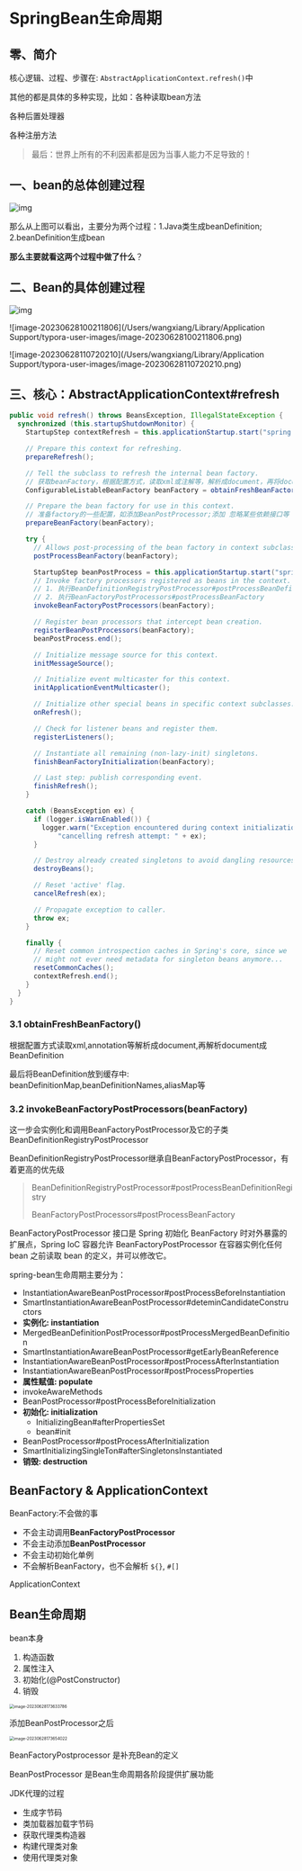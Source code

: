# SpringBean生命周期

## 零、简介

核心逻辑、过程、步骤在: `AbstractApplicationContext.refresh()`中

其他的都是具体的多种实现，比如：各种读取bean方法

各种后置处理器

各种注册方法

>  最后：世界上所有的不利因素都是因为当事人能力不足导致的！

## 一、bean的总体创建过程

![img](https://img-blog.csdnimg.cn/20200224111702108.png?x-oss-process=image/watermark,type_ZmFuZ3poZW5naGVpdGk,shadow_10,text_aHR0cHM6Ly9ibG9nLmNzZG4ubmV0L3FxXzM1NjM0MTgx,size_16,color_FFFFFF,t_70)

那么从上图可以看出，主要分为两个过程：1.Java类生成beanDefinition; 2.beanDefinition生成bean

**那么主要就看这两个过程中做了什么**？

## 二、Bean的具体创建过程

![img](https://pdai.tech/images/spring/springframework/spring-framework-ioc-source-102.png)



![image-20230628100211806](/Users/wangxiang/Library/Application Support/typora-user-images/image-20230628100211806.png)

![image-20230628110720210](/Users/wangxiang/Library/Application Support/typora-user-images/image-20230628110720210.png)

## 三、核心：AbstractApplicationContext#refresh

```java
public void refresh() throws BeansException, IllegalStateException {
  synchronized (this.startupShutdownMonitor) {
    StartupStep contextRefresh = this.applicationStartup.start("spring.context.refresh");

    // Prepare this context for refreshing.
    prepareRefresh();

    // Tell the subclass to refresh the internal bean factory.
    // 获取beanFactory，根据配置方式，读取xml或注解等，解析成document，再将document解析成BeanDefinitions
    ConfigurableListableBeanFactory beanFactory = obtainFreshBeanFactory();

    // Prepare the bean factory for use in this context.
    // 准备factory的一些配置，如添加BeanPostProcessor;添加 忽略某些依赖接口等
    prepareBeanFactory(beanFactory);

    try {
      // Allows post-processing of the bean factory in context subclasses.
      postProcessBeanFactory(beanFactory);

      StartupStep beanPostProcess = this.applicationStartup.start("spring.context.beans.post-process");
      // Invoke factory processors registered as beans in the context.
      // 1. 执行BeanDefinitionRegistryPostProcessor#postProcessBeanDefinitionRegistry
      // 2. 执行BeanFactoryPostProcessors#postProcessBeanFactory
      invokeBeanFactoryPostProcessors(beanFactory);

      // Register bean processors that intercept bean creation.
      registerBeanPostProcessors(beanFactory);
      beanPostProcess.end();

      // Initialize message source for this context.
      initMessageSource();

      // Initialize event multicaster for this context.
      initApplicationEventMulticaster();

      // Initialize other special beans in specific context subclasses.
      onRefresh();

      // Check for listener beans and register them.
      registerListeners();

      // Instantiate all remaining (non-lazy-init) singletons.
      finishBeanFactoryInitialization(beanFactory);

      // Last step: publish corresponding event.
      finishRefresh();
    }

    catch (BeansException ex) {
      if (logger.isWarnEnabled()) {
        logger.warn("Exception encountered during context initialization - " +
            "cancelling refresh attempt: " + ex);
      }

      // Destroy already created singletons to avoid dangling resources.
      destroyBeans();

      // Reset 'active' flag.
      cancelRefresh(ex);

      // Propagate exception to caller.
      throw ex;
    }

    finally {
      // Reset common introspection caches in Spring's core, since we
      // might not ever need metadata for singleton beans anymore...
      resetCommonCaches();
      contextRefresh.end();
    }
  }
}
```

### 3.1 obtainFreshBeanFactory()

根据配置方式读取xml,annotation等解析成document,再解析document成BeanDefinition

最后将BeanDefinition放到缓存中: beanDefinitionMap,beanDefinitionNames,aliasMap等

### 3.2 invokeBeanFactoryPostProcessors(beanFactory)

这一步会实例化和调用BeanFactoryPostProcessor及它的子类BeanDefinitionRegistryPostProcessor

BeanDefinitionRegistryPostProcessor继承自BeanFactoryPostProcessor，有着更高的优先级

> BeanDefinitionRegistryPostProcessor#postProcessBeanDefinitionRegistry
>
> BeanFactoryPostProcessors#postProcessBeanFactory

BeanFactoryPostProcessor 接口是 Spring 初始化 BeanFactory 时对外暴露的扩展点，Spring IoC 容器允许 BeanFactoryPostProcessor 在容器实例化任何 bean 之前读取 bean 的定义，并可以修改它。





spring-bean生命周期主要分为：

- InstantiationAwareBeanPostProcessor#postProcessBeforeInstantiation
- SmartInstantiationAwareBeanPostProcessor#deteminCandidateConstructors
- **实例化: instantiation**
- MergedBeanDefinitionPostProcessor#postProcessMergedBeanDefinition
- SmartInstantiationAwareBeanPostProcessor#getEarlyBeanReference
- InstantiationAwareBeanPostProcessor#postProcessAfterInstantiation
- InstantiationAwareBeanPostProcessor#postProcessProperties
- **属性赋值: populate**
- invokeAwareMethods
- BeanPostProcessor#postProcessBeforeInitialization
- **初始化: initialization**
  - InitializingBean#afterPropertiesSet
  - bean#init
- BeanPostProcessor#postProcessAfterInitialization
- SmartInitializingSingleTon#afterSingletonsInstantiated
- **销毁: destruction**









## BeanFactory & ApplicationContext

BeanFactory:不会做的事

- 不会主动调用**BeanFactoryPostProcessor**
- 不会主动添加**BeanPostProcessor**
- 不会主动初始化单例
- 不会解析BeanFactory，也不会解析 `${}`, `#[]`

ApplicationContext





## Bean生命周期

bean本身

1. 构造函数
2. 属性注入
3. 初始化(@PostConstructor)
4. 销毁

<img src="/Users/wangxiang/Library/Application Support/typora-user-images/image-20230628173633786.png" alt="image-20230628173633786" style="zoom:50%;" />



添加BeanPostProcessor之后

<img src="/Users/wangxiang/Library/Application Support/typora-user-images/image-20230628173654022.png" alt="image-20230628173654022" style="zoom:50%;" />



BeanFactoryPostprocessor 是补充Bean的定义

BeanPostProcessor 是Bean生命周期各阶段提供扩展功能



JDK代理的过程

- 生成字节码
- 类加载器加载字节码
- 获取代理类构造器
- 构建代理类对象
- 使用代理类对象
